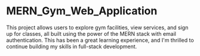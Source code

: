# MERN_Gym_Web_Application
 This project allows users to explore gym facilities, view services, and sign up for classes, all built using the power of the MERN stack with email authentication. This has been a great learning experience, and I'm thrilled to continue building my skills in full-stack development.
